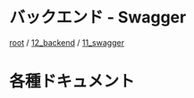 # バックエンド - Swagger

[root](./../../../README.md) 
/ [12_backend](./../README.md) 
/ [11_swagger](./README.md)

# 各種ドキュメント
